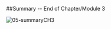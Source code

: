 ##Summary -- End of Chapter/Module 3

![05-summaryCH3](https://user-images.githubusercontent.com/85399390/161216178-033ec419-7271-4b26-85e3-d9f10cc84848.png)
